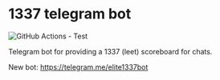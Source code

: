 # 1337 telegram bot

![GitHub Actions - Test](https://github.com/pascalroose/elite1337bot/actions/workflows/test.yaml/badge.svg)

<!---
![GitHub Actions - Deployed](https://github.com/pascalroose/elite1337bot/actions/workflows/build.yaml/badge.svg)
-->

Telegram bot for providing a 1337 (leet) scoreboard for chats. 

New bot: https://telegram.me/elite1337bot
